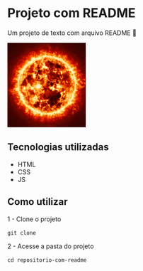 # Projeto com README
Um projeto de texto com arquivo README 🚀

 <img src="./Animação.gif">

## Tecnologias utilizadas
- HTML
- CSS
- JS

## Como utilizar

1 - Clone o projeto

```
git clone
```

2 - Acesse a pasta do projeto

```
cd repositorio-com-readme
```